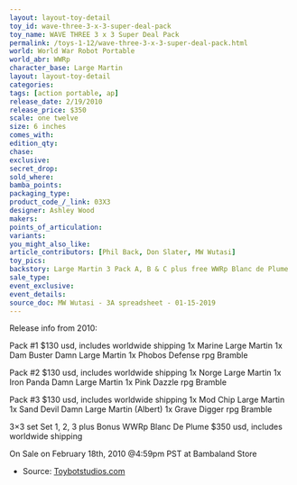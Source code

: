 ```yaml
---
layout: layout-toy-detail 
toy_id: wave-three-3-x-3-super-deal-pack
toy_name: WAVE THREE 3 x 3 Super Deal Pack
permalink: /toys-1-12/wave-three-3-x-3-super-deal-pack.html
world: World War Robot Portable
world_abr: WWRp
character_base: Large Martin
layout: layout-toy-detail
categories: 
tags: [action portable, ap] 
release_date: 2/19/2010
release_price: $350 
scale: one twelve
size: 6 inches
comes_with: 
edition_qty: 
chase: 
exclusive: 
secret_drop: 
sold_where: 
bamba_points: 
packaging_type: 
product_code_/_link: 03X3
designer: Ashley Wood
makers: 
points_of_articulation: 
variants: 
you_might_also_like: 
article_contributors: [Phil Back, Don Slater, MW Wutasi]
toy_pics: 
backstory: Large Martin 3 Pack A, B & C plus free WWRp Blanc de Plume
sale_type: 
event_exclusive: 
event_details: 
source_doc: MW Wutasi - 3A spreadsheet - 01-15-2019
---
```

Release info from 2010:

Pack #1 $130 usd, includes worldwide shipping
1x Marine Large Martin
1x Dam Buster Damn Large Martin
1x Phobos Defense rpg Bramble


Pack #2 $130 usd, includes worldwide shipping
1x Norge Large Martin
1x Iron Panda Damn Large Martin
1x Pink Dazzle rpg Bramble


Pack #3 $130 usd, includes worldwide shipping
1x Mod Chip Large Martin
1x Sand Devil Damn Large Martin (Albert)
1x Grave Digger rpg Bramble


3×3 set
Set 1, 2, 3 plus Bonus WWRp Blanc De Plume $350 usd, includes worldwide shipping

On Sale on February 18th, 2010 @4:59pm PST at Bambaland Store

- Source: <a href="http://www.toybotstudios.com/2010/02/3a-toys-wwrp-large-martin-sets.html" target="_blank">Toybotstudios.com</a>